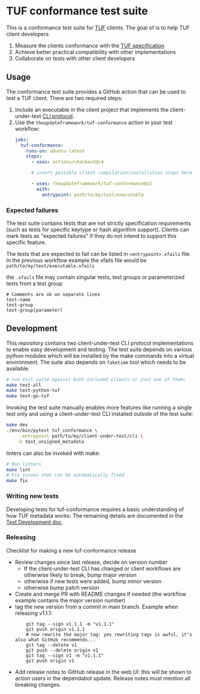 # TUF conformance test suite

This is a conformance test suite for [TUF](https://theupdateframework.io/) clients. The goal of is to help TUF client developers
  1. Measure the clients conformance with the [TUF specification](https://theupdateframework.github.io/specification/latest/)
  2. Achieve better practical compatibility with other implementations
  3. Collaborate on tests with other client developers

## Usage

The conformance test suite provides a GitHub action that can be used to test a TUF client.
There are two required steps:

1. Include an executable in the client project that implements the client-under-test
   [CLI protocol](CLIENT-CLI.md).
2. Use the `theupdateframework/tuf-conformance` action in your test workflow:
    ```yaml
    jobs:
      tuf-conformance:
        runs-on: ubuntu-latest
        steps:
          - uses: actions/checkout@v4

          # insert possible client compilation/installation steps here

          - uses: theupdateframework/tuf-conformance@v2
            with:
              entrypoint: path/to/my/test/executable
    ```

### Expected failures

The test suite contains tests that are not strictly specification requirements (such as
tests for specific keytype or hash algorithm support). Clients can mark tests as "expected failures"
if they do not intend to support this specific feature.

The tests that are expected to fail can be listed in `<entrypoint>.xfails` file. In the previous
workflow example the xfails file would be `path/to/my/test/executable.xfails`

the `.xfails` file may contain singular tests, test groups or parameterized tests from a test group
```
# Comments are ok on separate lines
test-name
test-group
test-group[parameter]
```

## Development

This repository contains two client-under-test CLI protocol implementations
to enable easy development and testing. The test suite depends on various
python modules which will be installed by the make commands into a virtual environment.
The suite also depends on `faketime` tool which needs to be available.

```bash
# run test suite against both included clients or just one of them:
make test-all
make test-python-tuf
make test-go-tuf
```

Invoking the test suite manually enables more features like running a single test only
and using a client-under-test CLI installed outside of the test suite:

```bash
make dev
./env/bin/pytest tuf_conformance \
    --entrypoint path/to/my/client-under-test/cli \
    -k test_unsigned_metadata
```

linters can also be invoked with make:
```bash
# Run linters
make lint
# Fix issues that can be automatically fixed
make fix
```

### Writing new tests

Developing tests for tuf-conformance requires a basic understanding of how TUF metadata works: The
remaining details are documented in the [Test Development doc](DEVELOPMENT.md).

### Releasing

Checklist for making a new tuf-conformance release
* Review changes since last release, decide on version number
  * If the client-under-test CLI has changed or client workflows are otherwise likely to break, bump major version
  * otherwise if new tests were added, bump minor version
  * otherwise bump patch version
* Create and merge PR with README changes if needed (the workflow example contains the major version number)
* tag the new version from a commit in main branch. Example when releasing v1.1.1:
  ```
      git tag --sign v1.1.1 -m "v1.1.1"
      git push origin v1.1.1
      # now rewrite the major tag: yes rewriting tags is awful, it's also what GitHub recommends...
      git tag --delete v1
      git push --delete origin v1
      git tag --sign v1 -m "v1.1.1"
      git push origin v1
  ```
* Add release notes to GitHub release in the web UI: this will be shown to action users in the dependabot update.
  Release notes must mention all breaking changes.
